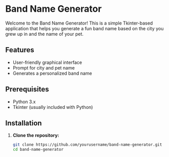 # Band Name Generator

Welcome to the Band Name Generator! This is a simple Tkinter-based application that helps you generate a fun band name based on the city you grew up in and the name of your pet.

## Features

- User-friendly graphical interface
- Prompt for city and pet name
- Generates a personalized band name

## Prerequisites

- Python 3.x
- Tkinter (usually included with Python)

## Installation

1. **Clone the repository:**
   ```bash
   git clone https://github.com/yourusername/band-name-generator.git
   cd band-name-generator
